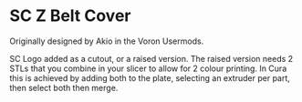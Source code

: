# SC Z Belt Cover

Originally designed by Akio in the Voron Usermods.

SC Logo added as a cutout, or a raised version.  The raised version needs 2 STLs that you combine in your slicer to allow for 2 colour printing. In Cura this is achieved by adding both to the plate, selecting an extruder per part, then select both then merge.
